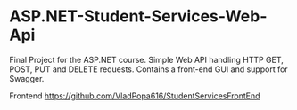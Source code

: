 # ASP.NET-Student-Services-Web-Api
Final Project for the ASP.NET course. Simple Web API handling HTTP GET, POST, PUT and DELETE requests. Contains a front-end GUI and support for Swagger.

Frontend
https://github.com/VladPopa616/StudentServicesFrontEnd
